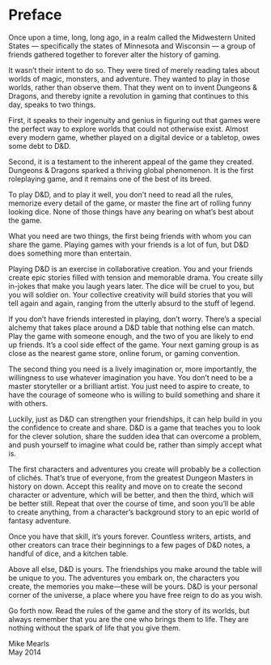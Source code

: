 # Preface

Once upon a time, long, long ago, in a realm called the Midwestern United States — specifically the states of Minnesota and Wisconsin — a group of friends gathered together to forever alter the history of gaming.

It wasn’t their intent to do so. They were tired of merely reading tales about worlds of magic, monsters, and adventure. They wanted to play in those worlds, rather than observe them. That they went on to invent Dungeons & Dragons, and thereby ignite a revolution in gaming that continues to this day, speaks to two things.

First, it speaks to their ingenuity and genius in figuring out that games were the perfect way to explore worlds that could not otherwise exist. Almost every modern game, whether played on a digital device or a tabletop, owes some debt to D&D.

Second, it is a testament to the inherent appeal of the game they created. Dungeons & Dragons sparked a thriving global phenomenon. It is the first roleplaying game, and it remains one of the best of its breed.

To play D&D, and to play it well, you don’t need to read all the rules, memorize every detail of the game, or master the fine art of rolling funny looking dice. None of those things have any bearing on what’s best about the game.

What you need are two things, the first being friends with whom you can share the game. Playing games with your friends is a lot of fun, but D&D does something more than entertain.

Playing D&D is an exercise in collaborative creation. You and your friends create epic stories filled with tension and memorable drama. You create silly in-jokes that make you laugh years later. The dice will be cruel to you, but you will soldier on. Your collective creativity will build stories that you will tell again and again, ranging from the utterly absurd to the stuff of legend.

If you don’t have friends interested in playing, don’t worry. There’s a special alchemy that takes place around a D&D table that nothing else can match. Play the game with someone enough, and the two of you are likely to end up friends. It’s a cool side effect of the game. Your next gaming group is as close as the nearest game store, online forum, or gaming convention.

The second thing you need is a lively imagination or, more importantly, the willingness to use whatever imagination you have. You don’t need to be a master storyteller or a brilliant artist. You just need to aspire to create, to have the courage of someone who is willing to build something and share it with others.

Luckily, just as D&D can strengthen your friendships, it can help build in you the confidence to create and share. D&D is a game that teaches you to look for the clever solution, share the sudden idea that can overcome a problem, and push yourself to imagine what could be, rather than simply accept what is.

The first characters and adventures you create will probably be a collection of clichés. That’s true of everyone, from the greatest Dungeon Masters in history on down. Accept this reality and move on to create the second character or adventure, which will be better, and then the third, which will be better still. Repeat that over the course of time, and soon you’ll be able to create anything, from a character’s background story to an epic world of fantasy adventure.

Once you have that skill, it’s yours forever. Countless writers, artists, and other creators can trace their beginnings to a few pages of D&D notes, a handful of dice, and a kitchen table.

Above all else, D&D is yours. The friendships you make around the table will be unique to you. The adventures you embark on, the characters you create, the memories you make—these will be yours. D&D is your personal corner of the universe, a place where you have free reign to do as you wish.

Go forth now. Read the rules of the game and the story of its worlds, but always remember that you are the one who brings them to life. They are nothing without the spark of life that you give them.

Mike Mearls  
May 2014